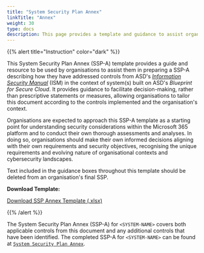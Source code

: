 ```yaml
---
title: "System Security Plan Annex"
linkTitle: "Annex"
weight: 30
type: docs
description: This page provides a template and guidance to assist organisations in preparing a System Security Plan Annex (SSP-A) describing how they have addressed controls from ASD's Information Security Manual (ISM) in the context of system(s) built on ASD's Blueprint for Secure Cloud.
---
```


{{% alert title="Instruction" color="dark" %}}

This System Security Plan Annex (SSP-A) template provides a guide and resource to be used by organisations to assist them in preparing a SSP-A describing how they have addressed controls from ASD's [*Information Security Manual*](https://www.cyber.gov.au/resources-business-and-government/essential-cyber-security/ism) (ISM) in the context of system(s) built on ASD's *Blueprint for Secure Cloud*. It provides guidance to facilitate decision-making, rather than prescriptive statements or measures, allowing organisations to tailor this document according to the controls implemented and the organisation's context.

Organisations are expected to approach this SSP-A template as a starting point for understanding security considerations within the Microsoft 365 platform and to conduct their own thorough assessments and analyses. In doing so, organisations should make their own informed decisions aligning with their own requirements and security objectives, recognising the unique requirements and evolving nature of organisational contexts and cybersecurity landscapes. 

Text included in the guidance boxes throughout this template should be deleted from an organisation's final SSP.

**Download Template:**

[Download SSP Annex Template (.xlsx)](</content/files/Blueprint System Security Plan Annex Template (March 2024).xlsx>)

{{% /alert %}}

The System Security Plan Annex (SSP-A) for `<SYSTEM-NAME>` covers both applicable controls from this document and any additional controls that have been identified. The completed SSP-A for `<SYSTEM-NAME>` can be found at [`System Security Plan Annex`](</content/files/Blueprint System Security Plan Annex Template (March 2024).xlsx>). 

